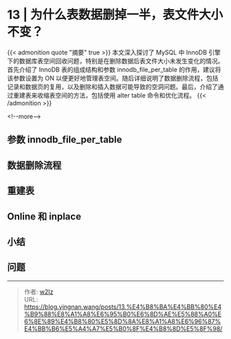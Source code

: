# 13 | 为什么表数据删掉一半，表文件大小不变？


{{&lt; admonition quote &#34;摘要&#34; true &gt;}}
本文深入探讨了 MySQL 中 InnoDB 引擎下的数据库表空间回收问题，特别是在删除数据后表文件大小未发生变化的情况。首先介绍了 InnoDB 表的组成结构和参数 innodb_file_per_table 的作用，建议将该参数设置为 ON 以便更好地管理表空间。随后详细说明了数据删除流程，包括记录和数据页的复用，以及删除和插入数据可能导致的空洞问题。最后，介绍了通过重建表来收缩表空间的方法，包括使用 alter table 命令和优化流程。
{{&lt; /admonition &gt;}}

&lt;!--more--&gt;

## 参数 innodb_file_per_table

## 数据删除流程

## 重建表

## Online 和 inplace

## 小结

## 问题


---

> 作者: [w2lz](https://github.com/w2lz)  
> URL: https://blog.yingnan.wang/posts/13.%E4%B8%BA%E4%BB%80%E4%B9%88%E8%A1%A8%E6%95%B0%E6%8D%AE%E5%88%A0%E6%8E%89%E4%B8%80%E5%8D%8A%E8%A1%A8%E6%96%87%E4%BB%B6%E5%A4%A7%E5%B0%8F%E4%B8%8D%E5%8F%98/  

